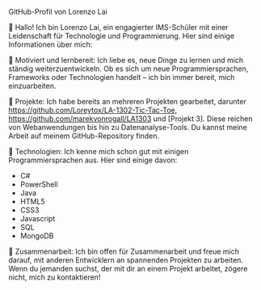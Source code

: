 GitHub-Profil von Lorenzo Lai

👋 Hallo! Ich bin Lorenzo Lai, ein engagierter IMS-Schüler mit einer Leidenschaft für Technologie und Programmierung. Hier sind einige Informationen über mich:

🌟 Motiviert und lernbereit: Ich liebe es, neue Dinge zu lernen und mich ständig weiterzuentwickeln. Ob es sich um neue Programmiersprachen, Frameworks oder Technologien handelt – ich bin immer bereit, mich einzuarbeiten.

🚀 Projekte: Ich habe bereits an mehreren Projekten gearbeitet, darunter https://github.com/Loreytox/LA-1302-Tic-Tac-Toe, https://github.com/marekvonrogall/LA1303 und [Projekt 3]. Diese reichen von Webanwendungen bis hin zu Datenanalyse-Tools. Du kannst meine Arbeit auf meinem GitHub-Repository finden.

🤖 Technologien: Ich kenne mich schon gut mit einigen Programmiersprachen aus. Hier sind einige davon:
- C#
- PowerShell
- Java
- HTML5
- CSS3
- Javascript
- SQL
- MongoDB

👥 Zusammenarbeit: Ich bin offen für Zusammenarbeit und freue mich darauf, mit anderen Entwicklern an spannenden Projekten zu arbeiten. Wenn du jemanden suchst, der mit dir an einem Projekt arbeitet, zögere nicht, mich zu kontaktieren!
